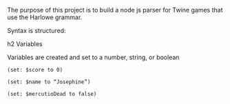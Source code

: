 The purpose of this project is to build a node js parser for Twine games that
use the Harlowe grammar.

Syntax is structured:

h2 Variables

Variables are created and set to a number, string, or boolean
```
(set: $score to 0)
```

```
(set: $name to “Josephine”)
```

```
(set: $mercutioDead to false)
```
